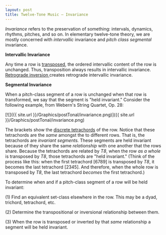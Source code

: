 ```yaml
---
layout: post
title: Twelve-Tone Music — Invariance
---
```


*Invariance* refers to the preservation of something: intervals, dynamics, rhythms, pitches, and so on. In elementary twelve-tone theory, we are mostly concerned with *intervallic* invariance and *pitch class segmental* invariance.

**Intervallic Invariance**

Any time a row is [transposed](twelveToneIntervallicStructure.html), the ordered intervallic content of the row is unchanged. Thus, transposition always results in intervallic invariance. [Retrograde inversion ](twelveToneIntervallicStructure.html)creates retrograde intervallic invariance.

**Segmental Invariance**

When a pitch-class segment of a row is unchanged when that row is transformed, we say that the segment is "held invariant." Consider the following example, from Webern's String Quartet, Op. 28:

[![]({{ site.url }}/Graphics/postTonal/invariance.png)]({{ site.url }}/Graphics/postTonal/invariance.png)

The brackets show the [discrete tetrachords](twelveToneMusicDerivation.html) of the row. Notice that these tetrachords are the *same* amongst the to different rows. That is, the tetrachords are *invariant segments.* These segments are held invariant because of they share the same *relationship* with one another that the rows share. Because the tetrachords are related by _T8_, when the row _as a whole_ is transposed by _T8_, those tetrachords are "held invariant." (Think of the process like this: when the first tetrachord [6789] is transposed by _T8_, it becomes the last tetrachord [2345]. And therefore, when the whole row is transposed by _T8_, the last tetrachord _becomes_ the first tetrachord.)

To determine when and if a pitch-class segment of a row will be held invariant:

(1) Find an equivalent set-class elsewhere in the row. This may be a dyad, trichord, tetrachord, etc.

(2) Determine the transpositional or inversional relationship between them.

(3) When the row is transposed or inverted by that *same* relationship a segment will be held invariant.
